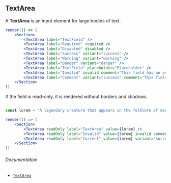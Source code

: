 ## TextArea

A **TextArea** is an input element for large bodies of text.

```jsx
render(() => (
	<Section>
		<TextArea label="TextField" />
		<TextArea label="Required" required />
		<TextArea label="Disabled" disabled />
		<TextArea label="Success" variant="success" />
		<TextArea label="Warning" variant="warning" />
		<TextArea label="Danger" variant="danger" />
		<TextArea label="TextField" placeholder="Placeholder" />
		<TextArea label="Invalid" invalid comment="This field has an error" />
		<TextArea label="Comment" variant="success" comment="This field is correct" />
	</Section>
))
```

If the field is read-only, it is rendered without borders and shadows.

```jsx

const lorem = "A legendary creature that appears in the folklore of many cultures around the world. Beliefs about dragons vary drastically by region, but dragons in western cultures since the High Middle Ages have often been depicted as winged, horned, four-legged, and capable of breathing fire. Dragons in eastern cultures are usually depicted as wingless, four-legged, serpentine creatures with above-average intelligence."

render(() => (
	<Section>
		<TextArea readOnly label="TextArea" value={lorem} />
		<TextArea readOnly label="Invalid" value={lorem} invalid comment="This field has errors" />
		<TextArea readOnly label="Correct" value={lorem} variant="success" comment="This field is correct" />
	</Section>
))
```

###### Documentation

- [`TextArea`](/wiki/modules/_components_input_textarea_.html)

